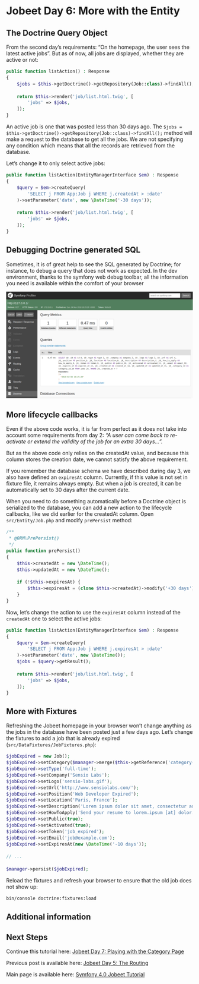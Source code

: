 # Jobeet Day 6: More with the Entity

## The Doctrine Query Object

From the second day’s requirements: “On the homepage, the user sees the latest active jobs”.
But as of now, all jobs are displayed, whether they are active or not:
```php
public function listAction() : Response
{
    $jobs = $this->getDoctrine()->getRepository(Job::class)->findAll();

    return $this->render('job/list.html.twig', [
        'jobs' => $jobs,
    ]);
}
```

An active job is one that was posted less than 30 days ago.
The `$jobs = $this->getDoctrine()->getRepository(Job::class)->findAll();` method will make a request to the database to get all the jobs.
We are not specifying any condition which means that all the records are retrieved from the database.

Let’s change it to only select active jobs:
```php
public function listAction(EntityManagerInterface $em) : Response
{
    $query = $em->createQuery(
        'SELECT j FROM App:Job j WHERE j.createdAt > :date'
    )->setParameter('date', new \DateTime('-30 days'));

    return $this->render('job/list.html.twig', [
        'jobs' => $jobs,
    ]);
}
```

## Debugging Doctrine generated SQL

Sometimes, it is of great help to see the SQL generated by Doctrine; for instance, to debug a query that does not work as expected.
In the dev environment, thanks to the symfony web debug toolbar, all the information you need is available within the comfort of your browser 

![Doctrine queries](/files/images/screenshot_7.png)

## More lifecycle callbacks

Even if the above code works, it is far from perfect as it does not take into account some requirements from day 2:
*“A user can come back to re-activate or extend the validity of the job for an extra 30 days…”.*

But as the above code only relies on the createdAt value, and because this column stores the creation date, we cannot satisfy the above requirement.

If you remember the database schema we have described during day 3, we also have defined an `expiresAt` column.
Currently, if this value is not set in fixture file, it remains always empty.
But when a job is created, it can be automatically set to 30 days after the current date.

When you need to do something automatically before a Doctrine object is serialized to the database, you can add a new action to the lifecycle callbacks, like we did earlier for the createdAt column.
Open `src/Entity/Job.php` and modify `prePersist` method:

```php
/**
 * @ORM\PrePersist()
 */
public function prePersist()
{
    $this->createdAt = new \DateTime();
    $this->updatedAt = new \DateTime();

    if (!$this->expiresAt) {
        $this->expiresAt = (clone $this->createdAt)->modify('+30 days');
    }
}
```

Now, let’s change the action to use the `expiresAt` column instead of the `createdAt` one to select the active jobs:

```php
public function listAction(EntityManagerInterface $em) : Response
{
    $query = $em->createQuery(
        'SELECT j FROM App:Job j WHERE j.expiresAt > :date'
    )->setParameter('date', new \DateTime());
    $jobs = $query->getResult();

    return $this->render('job/list.html.twig', [
        'jobs' => $jobs,
    ]);
}
```

## More with Fixtures

Refreshing the Jobeet homepage in your browser won’t change anything as the jobs in the database have been posted just a few days ago.
Let’s change the fixtures to add a job that is already expired (`src/DataFixtures/JobFixtures.php`):

```php
$jobExpired = new Job();
$jobExpired->setCategory($manager->merge($this->getReference('category-programming')));
$jobExpired->setType('full-time');
$jobExpired->setCompany('Sensio Labs');
$jobExpired->setLogo('sensio-labs.gif');
$jobExpired->setUrl('http://www.sensiolabs.com/');
$jobExpired->setPosition('Web Developer Expired');
$jobExpired->setLocation('Paris, France');
$jobExpired->setDescription('Lorem ipsum dolor sit amet, consectetur adipisicing elit.');
$jobExpired->setHowToApply('Send your resume to lorem.ipsum [at] dolor.sit');
$jobExpired->setPublic(true);
$jobExpired->setActivated(true);
$jobExpired->setToken('job_expired');
$jobExpired->setEmail('job@example.com');
$jobExpired->setExpiresAt(new \DateTime('-10 days'));

// ...

$manager->persist($jobExpired);
```

Reload the fixtures and refresh your browser to ensure that the old job does not show up:

```bash
bin/console doctrine:fixtures:load
```

## Additional information

## Next Steps

Continue this tutorial here: [Jobeet Day 7: Playing with the Category Page](/days/day-7.md)

Previous post is available here: [Jobeet Day 5: The Routing](/days/day-5.md)

Main page is available here: [Symfony 4.0 Jobeet Tutorial](/README.md)
